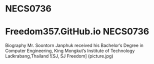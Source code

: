 # NECS0736
# Freedom357.GitHub.io NECS0736


Biography
Mr. Soontorn Janphuk received his Bachelor’s Degree in Computer Engineering,
King Mongkut’s Institute of Technology
Ladkrabang,Thailand
![SJ, SJ Freedom] (picture.jpg)